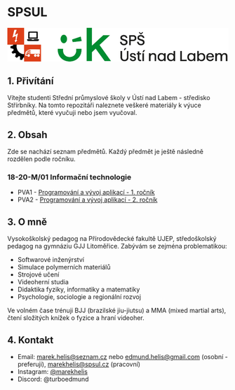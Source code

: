 # SPSUL

<img src="https://github.com/TurboEdmund/SPSUL/blob/main/logo_spsul.jpg" alt="logo spsul">

## 1. Přivítání

Vítejte studenti Střední průmyslové školy v Ústí nad Labem - středisko Střírbníky. Na tomto repozitáři naleznete veškeré materiály k výuce předmětů, které vyučuji nebo jsem vyučoval.

## 2. Obsah

Zde se nachází seznam předmětů. Každý předmět je ještě následně rozdělen podle ročníku.

### 18-20-M/01 Informační technologie

* PVA1 - [Programování a vývoj aplikací - 1. ročník](https://github.com/TurboEdmund/SPSUL/tree/main/PVA1)
* PVA2 - [Programování a vývoj aplikací - 2. ročník](https://github.com/TurboEdmund/SPSUL/tree/main/PVA2)

## 3. O mně

Vysokoškolský pedagog na Přírodovědecké fakultě UJEP, středoškolský pedagog na gymnáziu GJJ Litoměřice. Zabývám se zejména problematikou:
* Softwarové inženýrství
* Simulace polymerních materiálů
* Strojové učení
* Videoherní studia
* Didaktika fyziky, informatiky a matematiky
* Psychologie, sociologie a regionální rozvoj

Ve volném čase trénuji BJJ (brazilské jiu-jiutsu) a MMA (mixed martial arts), čtení složitých knížek o fyzice a hraní videoher.

## 4. Kontakt

* Email: marek.helis@seznam.cz nebo edmund.helis@gmail.com (osobní - preferuji), marekhelis@spsul.cz (pracovní)
* Instagram: [@marekhelis](https://www.instagram.com/marekhelis/)
* Discord: @turboedmund
